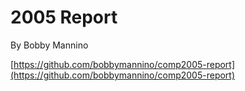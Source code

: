 # 2005 Report

By Bobby Mannino

[https://github.com/bobbymannino/comp2005-report](https://github.com/bobbymannino/comp2005-report)

